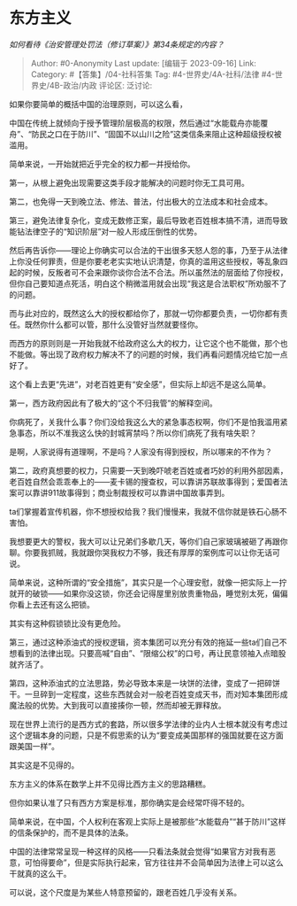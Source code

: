 # 东方主义
*如何看待《治安管理处罚法（修订草案）》第34条规定的内容？*

> Author: #0-Anonymity
> Last update: [编辑于 2023-09-16]
> Link:
> Category: #【答集】/04-社科答集 
> Tag: #4-世界史/4A-社科/法律 #4-世界史/4B-政治/内政
> 评论区:
> 泛讨论:

如果你要简单的概括中国的治理原则，可以这么看，

中国在传统上就倾向于授予管理阶层极高的权限，然后通过“水能载舟亦能覆舟”、“防民之口在于防川”、“固国不以山川之险”这类信条来阻止这种超级授权被滥用。

简单来说，一开始就把近乎完全的权力都一并授给你。

第一，从根上避免出现需要这类手段才能解决的问题时你无工具可用。

第二，也免得一天到晚立法、修法、普法，付出极大的立法成本和社会成本。

第三，避免法律复杂化，变成无数修正案，最后导致老百姓根本搞不清，进而导致能钻法律空子的“知识阶层”对一般人形成压倒性的优势。

然后再告诉你——理论上你确实可以合法的干出很多天怒人怨的事，乃至于从法律上你没任何罪责，但是你要老老实实地认识清楚，你真的滥用这些授权，等乱象四起的时候，反叛者可不会来跟你谈你合法不合法。所以虽然法的层面给了你授权，但你自己要知道点死活，明白这个稍微滥用就会出现“我这是合法职权”所劝服不了的问题。

而与此对应的，既然这么大的授权都给你了，那就一切你都要负责，一切你都有责任。既然你什么都可以管，那什么没管好当然就要怪你。

而西方的原则则是一开始我就不给政府这么大的权力，让它这个也不能做，那个也不能做。等出现了政府权力解决不了的问题的时候，我们再看问题情况给它加一点好了。

这个看上去更“先进”，对老百姓更有“安全感”，但实际上却远不是这么简单。

第一，西方政府因此有了极大的“这个不归我管”的解释空间。

你病死了，关我什么事？你们没给我这么大的紧急事态权啊，你们不是怕我滥用紧急事态，所以不准我这么快的封城宵禁吗？所以你们病死了我有啥失职？

是啊，人家说得有道理啊，不是吗？人家没有得到授权，所以哪来的不作为？

第二，政府真想要的权力，只需要一天到晚吓唬老百姓或者巧妙的利用外部因素，老百姓自然会乖乖奉上的——麦卡锡的搜查权，可以靠讲苏联故事得到；爱国者法案可以靠讲911故事得到；商业制裁授权可以靠讲中国故事弄到。

ta们掌握着宣传机器，你不想授权给我？我们慢慢来，我就不信你就是铁石心肠不害怕。

我想要更大的警权，我大可以让兄弟们多歇几天，等你们自己家玻璃被砸了再跟你聊。你要我抓贼，我就跟你哭我权力不够，我还有厚厚的案例库可以让你无话可说。

简单来说，这种所谓的“安全措施”，其实只是一个心理安慰，就像一把实际上一拧就开的破锁——如果你没这锁，你还会记得屋里别放贵重物品，睡觉别太死，偏偏你看上去还有这么把锁。

其实有这种假锁锁比没有更危险。

第三，通过这种添油式的授权逻辑，资本集团可以充分有效的拖延一些ta们自己不想看到的法律出现。只要高喊“自由”、“限缩公权”的口号，再让民意领袖入点暗股就齐活了。

第四，这种添油式的立法思路，势必导致本来是一块饼的法律，变成了一把碎饼干。一旦碎到一定程度，这些东西就会对一般老百姓变成天书，而对知本集团形成魔法般的优势。大到我可以直接揍你一顿，然而却被无罪释放。

现在世界上流行的是西方式的套路，所以很多学法律的业内人士根本就没有考虑过这个逻辑本身的问题，只是不假思索的认为“要变成美国那样的强国就要在这方面跟美国一样”。

其实这是不见得的。

东方主义的体系在数学上并不见得比西方主义的思路糟糕。

但你如果认准了只有西方方案是标准，那你确实是会经常吓得不轻的。

简单来说，在中国，个人权利在客观上实际上是被那些“水能载舟”“甚于防川”这样的信条保护的，而不是具体的法条。

中国的法律常常呈现一种这样的风格——只看法条就会觉得“如果官方对我有恶意，可怕得要命”，但是实际执行起来，官方往往并不会简单因为法律上可以这么干就真的这么干。

可以说，这个尺度是为某些人特意预留的，跟老百姓几乎没有关系。
